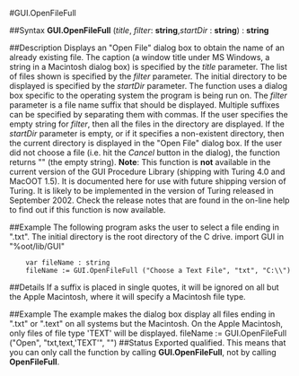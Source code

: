 
#GUI.OpenFileFull

##Syntax
**GUI.OpenFileFull** (*title*, *filter*: **string**,*startDir* : **string**) : **string**

##Description
Displays an "Open File" dialog box to obtain the name of an already existing file. The caption (a window title under MS Windows, a string in a Macintosh dialog box) is specified by the *title* parameter. The list of files shown is specified by the *filter* parameter. The initial directory to be displayed is specified by the *startDir* parameter. The function uses a dialog box specific to the operating system the program is being run on.
The *filter* parameter is a file name suffix that should be displayed. Multiple suffixes can be specified by separating them with commas. If the user specifies the empty string for *filter*, then all the files in the directory are displayed. If the *startDir* parameter is empty, or if it specifies a non-existent directory, then the current directory is displayed in the "Open File" dialog box.
If the user did not choose a file (i.e. hit the *Cancel* button in the dialog), the function returns "" (the empty string).
**Note**: This function is **not** available in the current version of the GUI Procedure Library (shipping with Turing 4.0 and MacOOT 1.5). It is documented here for use with future shipping version of Turing. It is likely to be implemented in the version of Turing released in September 2002. Check the release notes that are found in the on-line help to find out if this function is now available.

##Example
The following program asks the user to select a file ending in ".txt". The initial directory is the root directory of the C drive.
        import GUI in "%oot/lib/GUI"
        
        var fileName : string
        fileName := GUI.OpenFileFull ("Choose a Text File", "txt", "C:\\")
##Details
If a suffix is placed in single quotes, it will be ignored on all but the Apple Macintosh, where it will specify a Macintosh file type. 

##Example
The example makes the dialog box display all files ending in ".txt" or ".text" on all systems but the Macintosh. On the Apple Macintosh, only files of file type 'TEXT' will be displayed.
        fileName := GUI.OpenFileFull ("Open", "txt,text,'TEXT'", "")
##Status
Exported qualified.
This means that you can only call the function by calling **GUI.OpenFileFull**, not by calling **OpenFileFull**.
